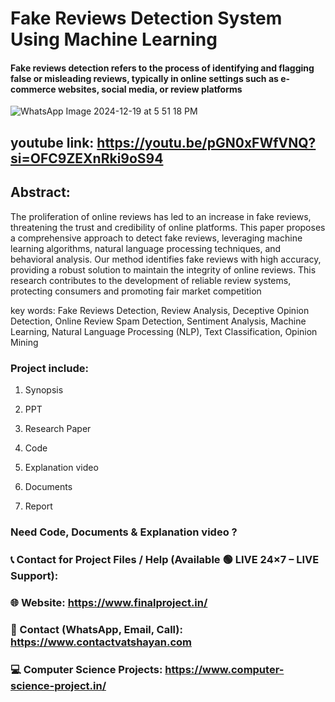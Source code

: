 # Fake Reviews Detection System Using Machine Learning

#### Fake reviews detection refers to the process of identifying and flagging false or misleading reviews, typically in online settings such as e-commerce websites, social media, or review platforms

![WhatsApp Image 2024-12-19 at 5 51 18 PM](https://github.com/user-attachments/assets/2e258ef9-b828-49e6-8edd-298560a8b28a)
## youtube link: https://youtu.be/pGN0xFWfVNQ?si=OFC9ZEXnRki9oS94

## Abstract:
The proliferation of online reviews has led to an increase in fake reviews, threatening the trust and credibility of online platforms. This paper proposes a comprehensive approach to detect fake reviews, leveraging machine learning algorithms, natural language processing techniques, and behavioral analysis. Our method identifies fake reviews with high accuracy, providing a robust solution to maintain the integrity of online reviews. This research contributes to the development of reliable review systems, protecting consumers and promoting fair market competition 

key words: Fake Reviews Detection, Review Analysis, Deceptive Opinion Detection, Online Review Spam Detection, Sentiment Analysis, Machine Learning, Natural Language Processing (NLP), Text Classification, Opinion Mining

### Project include: 

1. Synopsis

2. PPT

3. Research Paper


4. Code

5. Explanation video

6. Documents

7. Report


### Need Code, Documents & Explanation video ? 

### 📞 Contact for Project Files / Help (Available 🟢 LIVE 24×7 – LIVE Support):

### 🌐 Website: https://www.finalproject.in/

### 📲 Contact (WhatsApp, Email, Call): https://www.contactvatshayan.com

### 💻 Computer Science Projects: https://www.computer-science-project.in/
